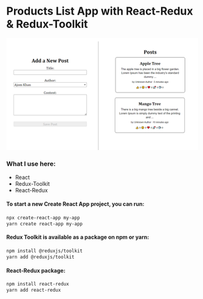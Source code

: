 # Products List App with React-Redux & Redux-Toolkit
<!-- ### It's a Full Mobile Responsive App -->

<!-- ### Go to Live Project: https://food-shop-app-react-tailwined.netlify.app/ -->
<!-- [![image](screenshot.JPG)](https://food-shop-app-react-tailwined.netlify.app/) -->

![Screenshot](/User%20Post.png)

### What I use here:
* React
* Redux-Toolkit
* React-Redux

#### To start a new Create React App project, you can run:

    npx create-react-app my-app
    yarn create react-app my-app

#### Redux Toolkit is available as a package on npm or yarn:

    npm install @reduxjs/toolkit
    yarn add @reduxjs/toolkit
    
#### React-Redux package:
    npm install react-redux
    yarn add react-redux